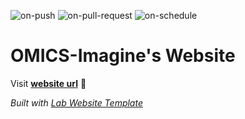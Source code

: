 
  ![on-push](../../actions/workflows/on-push.yaml/badge.svg)
  ![on-pull-request](../../actions/workflows/on-pull-request.yaml/badge.svg)
  ![on-schedule](../../actions/workflows/on-schedule.yaml/badge.svg)

  # OMICS-Imagine's Website

  Visit **[website url](#)** 🚀

  _Built with [Lab Website Template](https://greene-lab.gitbook.io/lab-website-template-docs)_

